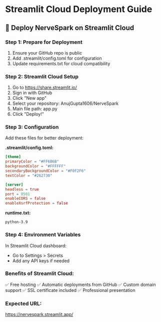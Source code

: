 # Streamlit Cloud Deployment Guide

## 🚀 Deploy NerveSpark on Streamlit Cloud

### Step 1: Prepare for Deployment
1. Ensure your GitHub repo is public
2. Add .streamlit/config.toml for configuration
3. Update requirements.txt for cloud compatibility

### Step 2: Streamlit Cloud Setup
1. Go to https://share.streamlit.io/
2. Sign in with GitHub
3. Click "New app"
4. Select your repository: AnujGupta1606/NerveSpark
5. Main file path: app.py
6. Click "Deploy!"

### Step 3: Configuration
Add these files for better deployment:

**.streamlit/config.toml:**
```toml
[theme]
primaryColor = "#FF6B6B"
backgroundColor = "#FFFFFF"
secondaryBackgroundColor = "#F0F2F6"
textColor = "#262730"

[server]
headless = true
port = 8501
enableCORS = false
enableXsrfProtection = false
```

**runtime.txt:**
```
python-3.9
```

### Step 4: Environment Variables
In Streamlit Cloud dashboard:
- Go to Settings > Secrets
- Add any API keys if needed

### Benefits of Streamlit Cloud:
✅ Free hosting
✅ Automatic deployments from GitHub
✅ Custom domain support
✅ SSL certificate included
✅ Professional presentation

### Expected URL:
https://nervespark.streamlit.app/
